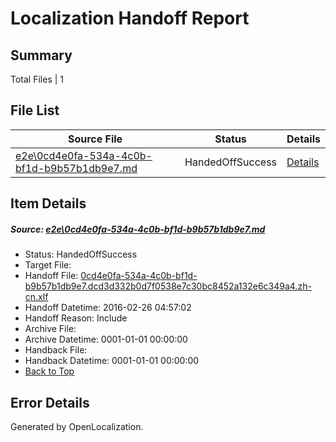 # <a name='report-top'></a> Localization Handoff Report

## Summary
 Total Files | 1

## File List
 Source File | Status | Details 
 ----------- | ------ | ------- 
 [e2e\0cd4e0fa-534a-4c0b-bf1d-b9b57b1db9e7.md](https://github.com/OpenLocalizationTest/oltest/blob/32067f598ff8e2e6f57aa0a46fea662898476080/e2e/0cd4e0fa-534a-4c0b-bf1d-b9b57b1db9e7.md) | HandedOffSuccess | [Details](#6cd8f05545779b43d85a9eadf1cc056e9c847d931)

## Item Details
##### <a name='6cd8f05545779b43d85a9eadf1cc056e9c847d931'></a> Source: [e2e\0cd4e0fa-534a-4c0b-bf1d-b9b57b1db9e7.md](https://github.com/OpenLocalizationTest/oltest/blob/32067f598ff8e2e6f57aa0a46fea662898476080/e2e/0cd4e0fa-534a-4c0b-bf1d-b9b57b1db9e7.md)
* Status: HandedOffSuccess
* Target File: 
* Handoff File: [0cd4e0fa-534a-4c0b-bf1d-b9b57b1db9e7.dcd3d332b0d7f0538e7c30bc8452a132e6c349a4.zh-cn.xlf](https://github.com/OpenLocalizationTestOrg/olhandoff/blob/edde8c6f9fc1626b526ebd9ff410f82f840cc72e/ol-handoff/OpenLocalizationTestOrg/oltest.zh-cn/terryjin/ht/0cd4e0fa-534a-4c0b-bf1d-b9b57b1db9e7.dcd3d332b0d7f0538e7c30bc8452a132e6c349a4.zh-cn.xlf)
* Handoff Datetime: 2016-02-26 04:57:02
* Handoff Reason: Include
* Archive File: 
* Archive Datetime: 0001-01-01 00:00:00
* Handback File: 
* Handback Datetime: 0001-01-01 00:00:00
* [Back to Top](#report-top)


## Error Details

Generated by OpenLocalization.
